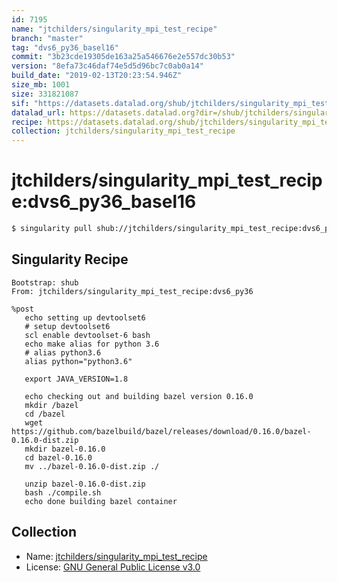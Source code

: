 ```yaml
---
id: 7195
name: "jtchilders/singularity_mpi_test_recipe"
branch: "master"
tag: "dvs6_py36_basel16"
commit: "3b23cde19305de163a25a546676e2e557dc30b53"
version: "8efa73c46daf74e5d5d96bc7c0ab0a14"
build_date: "2019-02-13T20:23:54.946Z"
size_mb: 1001
size: 331821087
sif: "https://datasets.datalad.org/shub/jtchilders/singularity_mpi_test_recipe/dvs6_py36_basel16/2019-02-13-3b23cde1-8efa73c4/8efa73c46daf74e5d5d96bc7c0ab0a14.simg"
datalad_url: https://datasets.datalad.org?dir=/shub/jtchilders/singularity_mpi_test_recipe/dvs6_py36_basel16/2019-02-13-3b23cde1-8efa73c4/
recipe: https://datasets.datalad.org/shub/jtchilders/singularity_mpi_test_recipe/dvs6_py36_basel16/2019-02-13-3b23cde1-8efa73c4/Singularity
collection: jtchilders/singularity_mpi_test_recipe
---
```


# jtchilders/singularity_mpi_test_recipe:dvs6_py36_basel16

```bash
$ singularity pull shub://jtchilders/singularity_mpi_test_recipe:dvs6_py36_basel16
```

## Singularity Recipe

```singularity
Bootstrap: shub
From: jtchilders/singularity_mpi_test_recipe:dvs6_py36

%post
   echo setting up devtoolset6
   # setup devtoolset6
   scl enable devtoolset-6 bash
   echo make alias for python 3.6
   # alias python3.6
   alias python="python3.6"
   
   export JAVA_VERSION=1.8

   echo checking out and building bazel version 0.16.0
   mkdir /bazel
   cd /bazel
   wget https://github.com/bazelbuild/bazel/releases/download/0.16.0/bazel-0.16.0-dist.zip
   mkdir bazel-0.16.0
   cd bazel-0.16.0
   mv ../bazel-0.16.0-dist.zip ./

   unzip bazel-0.16.0-dist.zip
   bash ./compile.sh
   echo done building bazel container
```

## Collection

 - Name: [jtchilders/singularity_mpi_test_recipe](https://github.com/jtchilders/singularity_mpi_test_recipe)
 - License: [GNU General Public License v3.0](https://api.github.com/licenses/gpl-3.0)

